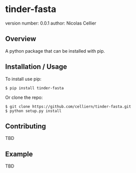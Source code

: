 tinder-fasta
===============================

version number: 0.0.1
author: Nicolas Cellier

Overview
--------

A python package that can be installed with pip.

Installation / Usage
--------------------

To install use pip:

    $ pip install tinder-fasta


Or clone the repo:

    $ git clone https://github.com/celliern/tinder-fasta.git
    $ python setup.py install
    
Contributing
------------

TBD

Example
-------

TBD